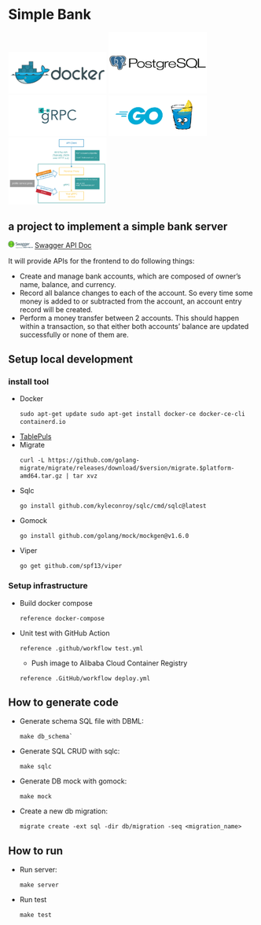 # Simple Bank
<img src="readme_resource/docker_logo.png" width=200px>
<img src="readme_resource/postgreSQL_logo.png" width=200px>

<img src="readme_resource/grpc.png" width=200px>
<img src="readme_resource/gin.png" width=200px>

<img src="readme_resource/grpc_gateway.svg" width=200px center>

## a project to implement a simple bank server
<img src="readme_resource/swagger.png" width=50px> [Swagger API Doc](https://app.swaggerhub.com/apis/cyberpunk-admin/simple-bank_api/1.0)

It will provide APIs for the frontend to do following things:
* Create and manage bank accounts, which are composed of owner’s name, balance, and currency.
* Record all balance changes to each of the account. So every time some money is added to or subtracted from the account, an account entry record will be created.
* Perform a money transfer between 2 accounts. This should happen within a transaction, so that either both accounts’ balance are updated successfully or none of them are.

## Setup local development
### install tool
* Docker
  ```shell
  sudo apt-get update sudo apt-get install docker-ce docker-ce-cli containerd.io
  ```
* [TablePuls](https://tableplus.com/linux)
* Migrate
  ```shell
  curl -L https://github.com/golang-migrate/migrate/releases/download/$version/migrate.$platform-amd64.tar.gz | tar xvz
  ```
* Sqlc 
  ```shell
  go install github.com/kyleconroy/sqlc/cmd/sqlc@latest
  ```
* Gomock
  ```shell
  go install github.com/golang/mock/mockgen@v1.6.0  
  ```
* Viper 
  ```shell
  go get github.com/spf13/viper
  ```

### Setup infrastructure

* Build docker compose
  ```
  reference docker-compose
  ```
* Unit test with GitHub Action
  ```
  reference .github/workflow test.yml
  ```
  * Push image to Alibaba Cloud Container Registry
  ```
  reference .GitHub/workflow deploy.yml
  ```
 

## How to generate code
* Generate schema SQL file with DBML:
  ```shell
  make db_schema`
  ```  
* Generate SQL CRUD with sqlc:
  ```shell
  make sqlc
  ```
* Generate DB mock with gomock:
  ```shell
  make mock
  ```
* Create a new db migration:
  ```shell
  migrate create -ext sql -dir db/migration -seq <migration_name>  
  ```
## How to run
* Run server:
  ```shell
  make server
  ```
* Run test
  ```shell
  make test
  ```

